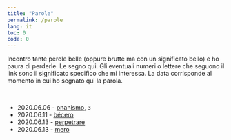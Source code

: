 ```yaml
---
title: "Parole"
permalink: /parole
lang: it
toc: 0 
code: 0
---
```

Incontro tante perole belle (oppure brutte ma con un significato bello) e ho paura di perderle. Le segno qui. Gli eventuali numeri o lettere che seguono il link sono il significato specifico che mi interessa. La data corrisponde al momento in cui ho segnato qui la parola.

<br />

- 2020.06.06 - [onanismo](http://www.treccani.it/vocabolario/onanismo/), `3`
- 2020.06.11 - [bécero](http://www.treccani.it/vocabolario/becero)
- 2020.06.13 - [perpetrare](http://www.treccani.it/vocabolario/perpetrare)
- 2020.06.13 - [mero](http://www.treccani.it/vocabolario/mero)
